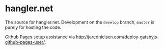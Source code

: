 # hangler.net

The source for hangler.net. Development on the `develop` branch; `master` is purely for hosting the code.

Github Pages setup assistance via http://jarednielsen.com/deploy-gatsbyjs-github-pages-user/.